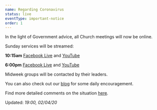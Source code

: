 ```yaml
---
name: Regarding Coronavirus
status: live 
eventType: important-notice
order: 1
---
```


In the light of Government advice, all Church meetings will now be online. 

Sunday services will be streamed: 

**10:15am** [Facebook Live](https://www.facebook.com/christchurch.mayfair.1) and [YouTube](https://youtu.be/HW7mCLIKeyM)

**6:00pm** [Facebook Live](https://www.facebook.com/christchurch.mayfair.1) and [YouTube](https://youtu.be/IuOtgaNvN6E)

Midweek groups will be contacted by their leaders.

You can also check out our [blog](/blog/) for some daily encouragement.

Find more detailed comments on the situation [here](/covid19/).

Updated: *19:00, 02/04/20*
